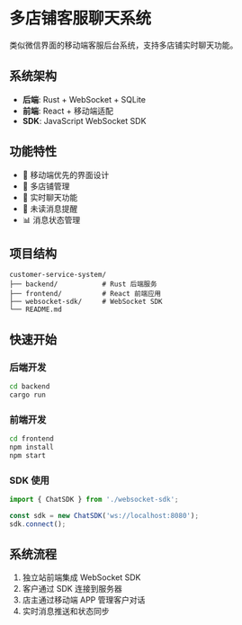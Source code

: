 # 多店铺客服聊天系统

类似微信界面的移动端客服后台系统，支持多店铺实时聊天功能。

## 系统架构

- **后端**: Rust + WebSocket + SQLite
- **前端**: React + 移动端适配
- **SDK**: JavaScript WebSocket SDK

## 功能特性

- 📱 移动端优先的界面设计
- 🏪 多店铺管理
- 💬 实时聊天功能
- 🔔 未读消息提醒
- 📊 消息状态管理

## 项目结构

```
customer-service-system/
├── backend/           # Rust 后端服务
├── frontend/          # React 前端应用
├── websocket-sdk/     # WebSocket SDK
└── README.md
```

## 快速开始

### 后端开发
```bash
cd backend
cargo run
```

### 前端开发
```bash
cd frontend
npm install
npm start
```

### SDK 使用
```javascript
import { ChatSDK } from './websocket-sdk';

const sdk = new ChatSDK('ws://localhost:8080');
sdk.connect();
```

## 系统流程

1. 独立站前端集成 WebSocket SDK
2. 客户通过 SDK 连接到服务器
3. 店主通过移动端 APP 管理客户对话
4. 实时消息推送和状态同步
